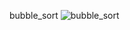 bubble_sort
![bubble_sort](https://zh.wikipedia.org/wiki/%E9%B8%A1%E5%B0%BE%E9%85%92%E6%8E%92%E5%BA%8F#/media/File:Sorting_shaker_sort_anim.gif)
